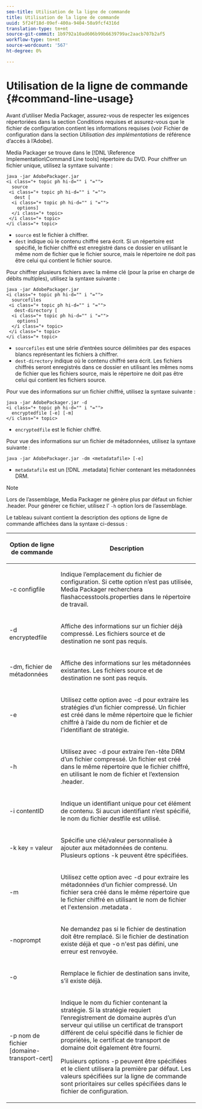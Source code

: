 ```yaml
---
seo-title: Utilisation de la ligne de commande
title: Utilisation de la ligne de commande
uuid: 5f24f18d-09ef-400a-9404-50a9fcf4316d
translation-type: tm+mt
source-git-commit: 1b9792a10ad606b99b6639799ac2aacb707b2af5
workflow-type: tm+mt
source-wordcount: '567'
ht-degree: 0%

---
```



# Utilisation de la ligne de commande {#command-line-usage}

Avant d’utiliser Media Packager, assurez-vous de respecter les exigences répertoriées dans la section Conditions requises et assurez-vous que le fichier de configuration contient les informations requises (voir Fichier de configuration dans la section *Utilisation des implémentations* de référence d’accès à l’Adobe).

Media Packager se trouve dans le [!DNL \Reference Implementation\Command Line tools] répertoire du DVD. Pour chiffrer un fichier unique, utilisez la syntaxe suivante :

```
java -jar AdobePackager.jar  
<i class="+ topic ph hi-d="" i "="">
  source  
 <i class="+ topic ph hi-d="" i "="">
   dest [ 
  <i class="+ topic ph hi-d="" i "="">
    options] 
  </i class="+ topic> 
 </i class="+ topic> 
</i class="+ topic>
```

* `source` est le fichier à chiffrer.
* `dest` indique où le contenu chiffré sera écrit. Si un répertoire est spécifié, le fichier chiffré est enregistré dans ce dossier en utilisant le même nom de fichier que le fichier source, mais le répertoire ne doit pas être celui qui contient le fichier source.

Pour chiffrer plusieurs fichiers avec la même clé (pour la prise en charge de débits multiples), utilisez la syntaxe suivante :

```
java -jar AdobePackager.jar  
<i class="+ topic ph hi-d="" i "="">
  sourcefiles  
 <i class="+ topic ph hi-d="" i "="">
   dest-directory [ 
  <i class="+ topic ph hi-d="" i "="">
    options] 
  </i class="+ topic> 
 </i class="+ topic> 
</i class="+ topic>
```

* `sourcefiles` est une série d’entrées source délimitées par des espaces blancs représentant les fichiers à chiffrer.
* `dest-directory` indique où le contenu chiffré sera écrit. Les fichiers chiffrés seront enregistrés dans ce dossier en utilisant les mêmes noms de fichier que les fichiers source, mais le répertoire ne doit pas être celui qui contient les fichiers source.

Pour vue des informations sur un fichier chiffré, utilisez la syntaxe suivante :

```
java -jar AdobePackager.jar -d  
<i class="+ topic ph hi-d="" i "="">
  encryptedfile [-e] [-m] 
</i class="+ topic>
```

* `encryptedfile` est le fichier chiffré.

Pour vue des informations sur un fichier de métadonnées, utilisez la syntaxe suivante :

```
java -jar AdobePackager.jar -dm <metadatafile> [-e]
```

* `metadatafile` est un [!DNL .metadata] fichier contenant les métadonnées DRM.

>[!NOTE]
>
>Lors de l’assemblage, Media Packager ne génère plus par défaut un fichier .header. Pour générer ce fichier, utilisez l’ `-h` option lors de l’assemblage.

Le tableau suivant contient la description des options de ligne de commande affichées dans la syntaxe ci-dessus :

<table frame="all" colsep="1" rowsep="1" class="+ topic/table adobe-d/table " id="table_wgz_spy_n4"> 
 <thead class="- topic/thead "> 
  <tr rowsep="1" class="- topic/row "> 
   <th colname="1" class="- topic/entry entry"> <p class="- topic/p ">Option de ligne de commande </p> </th> 
   <th colname="2" class="- topic/entry entry"> <p class="- topic/p ">Description </p> </th> 
  </tr> 
 </thead>
 <tbody class="- topic/tbody "> 
  <tr rowsep="1" class="- topic/row "> 
   <td colname="1" class="- topic/entry "> <p class="- topic/p ">-c <span class="+ topic/ph pr-d/codeph codeph"> configfile </span> </p> </td> 
   <td colname="2" class="- topic/entry "> <p class="- topic/p ">Indique l’emplacement du fichier de configuration. Si cette option n’est pas utilisée, Media Packager recherchera <span class="filepath"> flashaccesstools.properties </span> dans le répertoire de travail. </p> </td> 
  </tr> 
  <tr rowsep="1" class="- topic/row "> 
   <td colname="1" class="- topic/entry "> <p class="- topic/p ">-d <span class="+ topic/ph pr-d/codeph codeph"> encryptedfile </span> </p> </td> 
   <td colname="2" class="- topic/entry "> <p class="- topic/p ">Affiche des informations sur un fichier déjà compressé. Les fichiers source et de destination ne sont pas requis. </p> </td> 
  </tr> 
  <tr rowsep="1" class="- topic/row "> 
   <td colname="1" class="- topic/entry "> <p class="- topic/p ">-dm, fichier <span class="+ topic/ph pr-d/codeph codeph"> de métadonnées </span> </p> </td> 
   <td colname="2" class="- topic/entry "> <p class="- topic/p ">Affiche des informations sur les métadonnées existantes. Les fichiers source et de destination ne sont pas requis. </p> </td> 
  </tr> 
  <tr rowsep="1" class="- topic/row "> 
   <td colname="1" class="- topic/entry "> <p class="- topic/p ">-e </p> </td> 
   <td colname="2" class="- topic/entry "> <p class="- topic/p ">Utilisez cette option avec <span class="codeph"> -d </span> pour extraire les stratégies d’un fichier compressé. Un fichier est créé dans le même répertoire que le fichier chiffré à l’aide du nom de fichier et de l’identifiant de stratégie. </p> </td> 
  </tr> 
  <tr rowsep="1" class="- topic/row "> 
   <td colname="1" class="- topic/entry "> <p class="- topic/p ">-h </p> </td> 
   <td colname="2" class="- topic/entry "> <p class="- topic/p ">Utilisez avec <span class="codeph"> -d </span> pour extraire l’en-tête DRM d’un fichier compressé. Un fichier est créé dans le même répertoire que le fichier chiffré, en utilisant le nom de fichier et l’extension <span class="filepath"> .header. </span> </p> </td> 
  </tr> 
  <tr rowsep="1" class="- topic/row "> 
   <td colname="1" class="- topic/entry "> <p class="- topic/p ">-i <span class="+ topic/ph pr-d/codeph codeph"> contentID </span> </p> </td> 
   <td colname="2" class="- topic/entry "> <p class="- topic/p ">Indique un identifiant unique pour cet élément de contenu. Si aucun identifiant n’est spécifié, le nom du fichier destfile est utilisé. </p> </td> 
  </tr> 
  <tr rowsep="1" class="- topic/row "> 
   <td colname="1" class="- topic/entry "> <p class="- topic/p ">-k <span class="+ topic/ph pr-d/codeph codeph"> key </span>= valeur <span class="+ topic/ph pr-d/codeph codeph"> </span> </p> </td> 
   <td colname="2" class="- topic/entry "> <p class="- topic/p ">Spécifie une clé/valeur personnalisée à ajouter aux métadonnées de contenu. Plusieurs options <span class="codeph"> -k </span> peuvent être spécifiées. </p> </td> 
  </tr> 
  <tr rowsep="1" class="- topic/row "> 
   <td colname="1" class="- topic/entry "> <p class="- topic/p ">-m </p> </td> 
   <td colname="2" class="- topic/entry "> <p class="- topic/p ">Utilisez cette option avec <span class="codeph"> -d </span> pour extraire les métadonnées d’un fichier compressé. Un fichier sera créé dans le même répertoire que le fichier chiffré en utilisant le nom de fichier et l'extension <span class="codeph"> .metadata </span>. </p> </td> 
  </tr> 
  <tr rowsep="1" class="- topic/row "> 
   <td colname="1" class="- topic/entry "> <p class="- topic/p ">-noprompt </p> </td> 
   <td colname="2" class="- topic/entry "> <p class="- topic/p ">Ne demandez pas si le fichier de destination doit être remplacé. Si le fichier de destination existe déjà et que <span class="codeph"> -o </span> n'est pas défini, une erreur est renvoyée. </p> </td> 
  </tr> 
  <tr rowsep="1" class="- topic/row "> 
   <td colname="1" class="- topic/entry "> <p class="- topic/p ">-o </p> </td> 
   <td colname="2" class="- topic/entry "> <p class="- topic/p ">Remplace le fichier de destination sans invite, s’il existe déjà. </p> </td> 
  </tr> 
  <tr rowsep="0" class="- topic/row "> 
   <td colname="1" class="- topic/entry "> <p class="- topic/p ">-p nom <span class="+ topic/ph pr-d/codeph codeph"> de fichier [domaine-transport-cert] </span> </p> </td> 
   <td colname="2" class="- topic/entry "> <p class="- topic/p ">Indique le nom du fichier contenant la stratégie. Si la stratégie requiert l’enregistrement de domaine auprès d’un serveur qui utilise un certificat de transport différent de celui spécifié dans le fichier de propriétés, le certificat de transport de domaine doit également être fourni. </p> <p class="- topic/p ">Plusieurs <span class="codeph"> options </span> -p peuvent être spécifiées et le client utilisera la première par défaut. Les valeurs spécifiées sur la ligne de commande sont prioritaires sur celles spécifiées dans le fichier de configuration. </p> </td> 
  </tr> 
 </tbody> 
</table>


